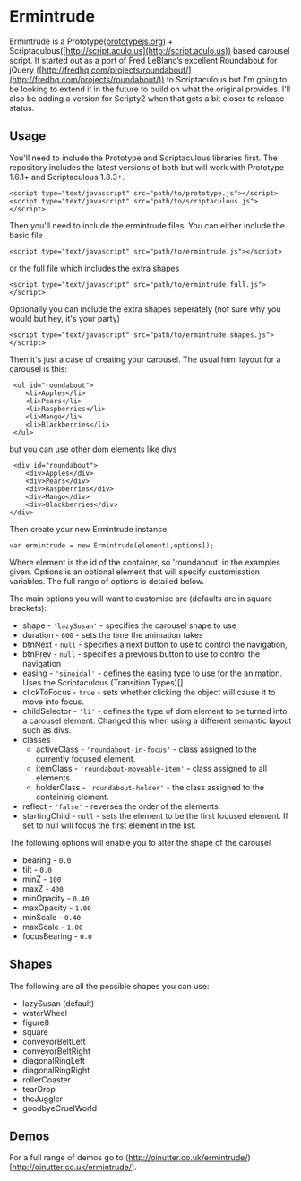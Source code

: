 Ermintrude
==========

Ermintrude is a Prototype([prototypejs.org](http://prototypejs.org)) + Scriptaculous([http://script.aculo.us](http://script.aculo.us)) based carousel script.  It started out as a port of Fred LeBlanc’s 
excellent Roundabout for jQuery ([http://fredhq.com/projects/roundabout/](http://fredhq.com/projects/roundabout/)) to Scriptaculous 
but I'm going to be looking to extend it in the future to build on what the original provides.  I'll also be adding a version for Scripty2 when that gets a bit 
closer to release status.

Usage
-----

You'll need to include the Prototype and Scriptaculous libraries first.  The repository includes the latest versions of both but will work with Prototype 1.6.1+ and Scriptaculous 1.8.3+.

    <script type="text/javascript" src="path/to/prototype.js"></script>
    <script type="text/javascript" src="path/to/scriptaculous.js"></script>
    
Then you'll need to include the ermintrude files.  You can either include the basic file

    <script type="text/javascript" src="path/to/ermintrude.js"></script>
    
or the full file which includes the extra shapes

    <script type="text/javascript" src="path/to/ermintrude.full.js"></script>
    
Optionally you can include the extra shapes seperately (not sure why you would but hey, it's your party)

    <script type="text/javascript" src="path/to/ermintrude.shapes.js"></script>

Then it's just a case of creating your carousel.  The usual html layout for a carousel is this:

     <ul id="roundabout">
        <li>Apples</li>
        <li>Pears</li>
        <li>Raspberries</li>
        <li>Mango</li>
        <li>Blackberries</li>
     </ul>
     
but you can use other dom elements like divs

     <div id="roundabout">
        <div>Apples</div>
        <div>Pears</div>
        <div>Raspberries</div>
        <div>Mango</div>
        <div>Blackberries</div>
    </div>

Then create your new Ermintrude instance

    var ermintrude = new Ermintrude(element[,options]);
    
Where element is the id of the container, so 'roundabout' in the examples given.  Options is an optional element that will specify customisation variables.  The full range of options is detailed below.

The main options you will want to customise are (defaults are in square brackets):

- shape - `'lazySusan'` - specifies the carousel shape to use
- duration - `600` - sets the time the animation takes
- btnNext - `null` - specifies a next button to use to control the navigation,
- btnPrev - `null` - specifies a previous button to use to control the navigation
- easing - `'sinoidal'` - defines the easing type to use for the animation. Uses the Scriptaculous (Transition Types)[]
- clickToFocus - `true` - sets whether clicking the object will cause it to move into focus.
- childSelector - `'li'` - defines the type of dom element to be turned into a carousel element.  Changed this when using a different semantic layout such as divs.
- classes
    * activeClass - `'roundabout-in-focus'` - class assigned to the currently focused element.
    * itemClass - `'roundabout-moveable-item'` - class assigned to all elements.
    * holderClass - `'roundabout-holder'` - the class assigned to the containing element.
- reflect - `'false'` - reverses the order of the elements.
- startingChild - `null` - sets the element to be the first focused element. If set to null will focus the first element in the list.
        
The following options will enable you to alter the shape of the carousel

- bearing - `0.0`
- tilt - `0.0`
- minZ - `100`
- maxZ - `400`
- minOpacity - `0.40`
- maxOpacity - `1.00`
- minScale - `0.40`
- maxScale - `1.00`
- focusBearing - `0.0`

Shapes
------

The following are all the possible shapes you can use:

- lazySusan (default)
- waterWheel
- figure8
- square
- conveyorBeltLeft
- conveyorBeltRight
- diagonalRingLeft
- diagonalRingRight
- rollerCoaster
- tearDrop
- theJuggler
- goodbyeCruelWorld

Demos
-----

For a full range of demos go to (http://oinutter.co.uk/ermintrude/)[http://oinutter.co.uk/ermintrude/]. 
                    
